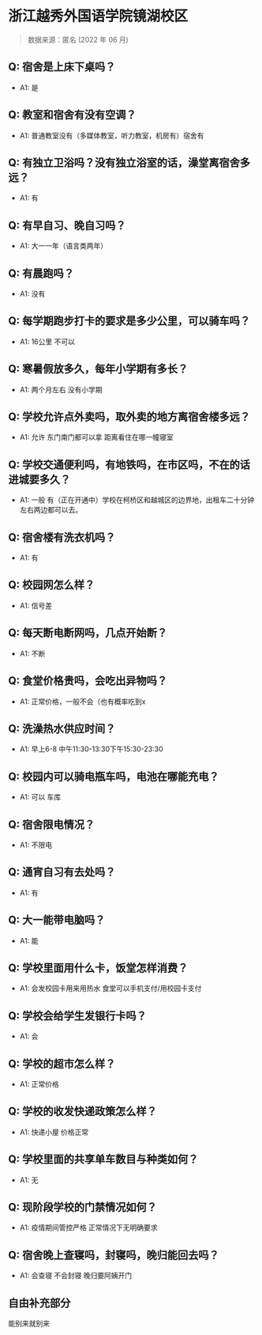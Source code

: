 # 浙江越秀外国语学院镜湖校区

> 数据来源：匿名 (2022 年 06 月)

## Q: 宿舍是上床下桌吗？

- A1: 是

## Q: 教室和宿舍有没有空调？

- A1: 普通教室没有（多媒体教室，听力教室，机房有）宿舍有

## Q: 有独立卫浴吗？没有独立浴室的话，澡堂离宿舍多远？

- A1: 有

## Q: 有早自习、晚自习吗？

- A1: 大一一年（语言类两年）

## Q: 有晨跑吗？

- A1: 没有

## Q: 每学期跑步打卡的要求是多少公里，可以骑车吗？

- A1: 16公里 不可以

## Q: 寒暑假放多久，每年小学期有多长？

- A1: 两个月左右 没有小学期

## Q: 学校允许点外卖吗，取外卖的地方离宿舍楼多远？

- A1: 允许 东门南门都可以拿 距离看住在哪一幢寝室

## Q: 学校交通便利吗，有地铁吗，在市区吗，不在的话进城要多久？

- A1: 一般 有（正在开通中）学校在柯桥区和越城区的边界地，出租车二十分钟左右两边都可以去。

## Q: 宿舍楼有洗衣机吗？

- A1: 有

## Q: 校园网怎么样？

- A1: 信号差

## Q: 每天断电断网吗，几点开始断？

- A1: 不断

## Q: 食堂价格贵吗，会吃出异物吗？

- A1: 正常价格，一般不会（也有概率吃到x

## Q: 洗澡热水供应时间？

- A1: 早上6-8 中午11:30-13:30下午15:30-23:30

## Q: 校园内可以骑电瓶车吗，电池在哪能充电？

- A1: 可以 车库

## Q: 宿舍限电情况？

- A1: 不限电

## Q: 通宵自习有去处吗？

- A1: 有

## Q: 大一能带电脑吗？

- A1: 能

## Q: 学校里面用什么卡，饭堂怎样消费？

- A1: 会发校园卡用来用热水 食堂可以手机支付/用校园卡支付

## Q: 学校会给学生发银行卡吗？

- A1: 会

## Q: 学校的超市怎么样？

- A1: 正常价格

## Q: 学校的收发快递政策怎么样？

- A1: 快递小屋 价格正常

## Q: 学校里面的共享单车数目与种类如何？

- A1: 无

## Q: 现阶段学校的门禁情况如何？

- A1: 疫情期间管控严格 正常情况下无明确要求

## Q: 宿舍晚上查寝吗，封寝吗，晚归能回去吗？

- A1: 会查寝 不会封寝 晚归要阿姨开门

## 自由补充部分

能别来就别来